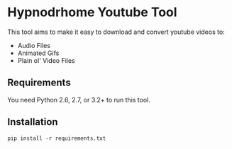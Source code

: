 # Hypnodrhome Youtube Tool

This tool aims to make it easy to download and convert youtube videos
to:

- Audio Files
- Animated Gifs
- Plain ol' Video Files

## Requirements

You need Python 2.6, 2.7, or 3.2+ to run this tool.

## Installation

    pip install -r requirements.txt
